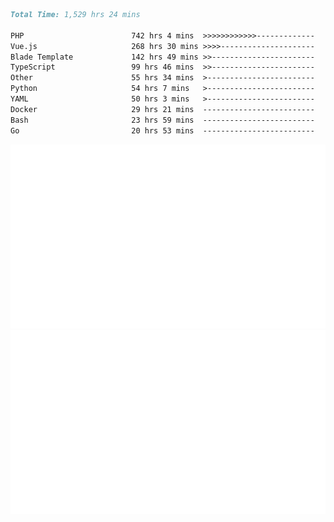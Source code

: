 <!--START_SECTION:waka-->

```markdown
Total Time: 1,529 hrs 24 mins

PHP                        742 hrs 4 mins  >>>>>>>>>>>>-------------   46.82 %
Vue.js                     268 hrs 30 mins >>>>---------------------   16.94 %
Blade Template             142 hrs 49 mins >>-----------------------   09.01 %
TypeScript                 99 hrs 46 mins  >>-----------------------   06.29 %
Other                      55 hrs 34 mins  >------------------------   03.51 %
Python                     54 hrs 7 mins   >------------------------   03.41 %
YAML                       50 hrs 3 mins   >------------------------   03.16 %
Docker                     29 hrs 21 mins  -------------------------   01.85 %
Bash                       23 hrs 59 mins  -------------------------   01.51 %
Go                         20 hrs 53 mins  -------------------------   01.32 %
```

<!--END_SECTION:waka-->
<p align="center">
    <img src="https://raw.githubusercontent.com/rjp2525/rjp2525/output/generated/overview.svg">
    <img src="https://raw.githubusercontent.com/rjp2525/rjp2525/output/generated/languages.svg">
</p>
